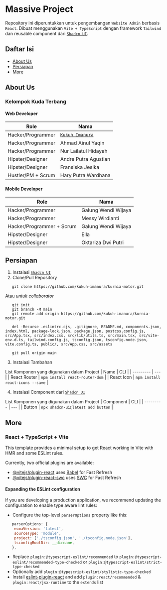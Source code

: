 # Massive Project
<!-- Copyright (c) 2023, Kuda Terbang Team -->
<!-- All rights reserved. -->

Repository ini diperuntukkan untuk pengembangan `Website Admin` berbasis `React`.
Dibuat menggunakan `Vite + TypeScript` dengan framework `Tailwind` dan reusable component dari [`Shadcn UI`](https://ui.shadcn.com/).

## Daftar Isi

- [About Us](#about-us)
- [Persiapan](#persiapan)
- [More](#more)

## About Us
### Kelompok Kuda Terbang

#### Web Developer
| Role | Nama |
| ---- | ---- |
| Hacker/Programmer | [`Kukuh Imanura`](https://www.instagram.com/kukuh-imanura) |
| Hacker/Programmer | Ahmad Ainul Yaqin |
| Hacker/Programmer | Nur Lailatul Hidayah |
| Hipster/Designer | Andre Putra Agustian |
| Hipster/Designer | Fransiska Jesika |
| Hustler/PM + Scrum | Hary Putra Wardhana |


#### Mobile Developer
| Role | Nama |
| ---- | ---- |
| Hacker/Programmer | Galung Wendi Wijaya |
| Hacker/Programmer | Messy Wirdianti |
| Hacker/Programmer + Scrum | Galung Wendi Wijaya |
| Hipster/Designer | Ella |
| Hipster/Designer | Oktariza Dwi Putri |


## Persiapan
1. Instalasi [`Shadcn UI`](https://ui.shadcn.com/docs/installation/vite)
2. Clone/Pull Repository
```git
   git clone https://github.com/kukuh-imanura/kurnia-motor.git
```
Atau _untuk collaborator_
```git
   git init
   git branch -M main
   git remote add origin https://github.com/kukuh-imanura/kurnia-motor.git
   
   del -Recurse .eslintrc.cjs, .gitignore, README.md, components.json, index.html, package-lock.json, package.json, postcss.config.js, src/App.tsx, src/index.css, src/lib/utils.ts, src/main.tsx, src/vite-env.d.ts, tailwind.config.js, tsconfig.json, tsconfig.node.json, vite.config.ts, public/, src/App.css, src/assets

   git pull origin main
```

3. Instalasi Tambahan

List Komponen yang digunakan dalam Project
| Name | CLI | 
| --------- | --- |
| React Router | `npm install react-router-dom` |
| React Icon | `npm install react-icons --save` |

4. Instalasi Component dari [`Shadcn UI`](https://ui.shadcn.com/docs/components)

List Komponen yang digunakan dalam Project
| Component | CLI | 
| --------- | --- |
| Button | `npx shadcn-ui@latest add button` |

## More
### React + TypeScript + Vite

This template provides a minimal setup to get React working in Vite with HMR and some ESLint rules.

Currently, two official plugins are available:

- [@vitejs/plugin-react](https://github.com/vitejs/vite-plugin-react/blob/main/packages/plugin-react/README.md) uses [Babel](https://babeljs.io/) for Fast Refresh
- [@vitejs/plugin-react-swc](https://github.com/vitejs/vite-plugin-react-swc) uses [SWC](https://swc.rs/) for Fast Refresh

#### Expanding the ESLint configuration

If you are developing a production application, we recommend updating the configuration to enable type aware lint rules:

- Configure the top-level `parserOptions` property like this:

```js
   parserOptions: {
    ecmaVersion: 'latest',
    sourceType: 'module',
    project: ['./tsconfig.json', './tsconfig.node.json'],
    tsconfigRootDir: __dirname,
   },
```

- Replace `plugin:@typescript-eslint/recommended` to `plugin:@typescript-eslint/recommended-type-checked` or `plugin:@typescript-eslint/strict-type-checked`
- Optionally add `plugin:@typescript-eslint/stylistic-type-checked`
- Install [eslint-plugin-react](https://github.com/jsx-eslint/eslint-plugin-react) and add `plugin:react/recommended` & `plugin:react/jsx-runtime` to the `extends` list

